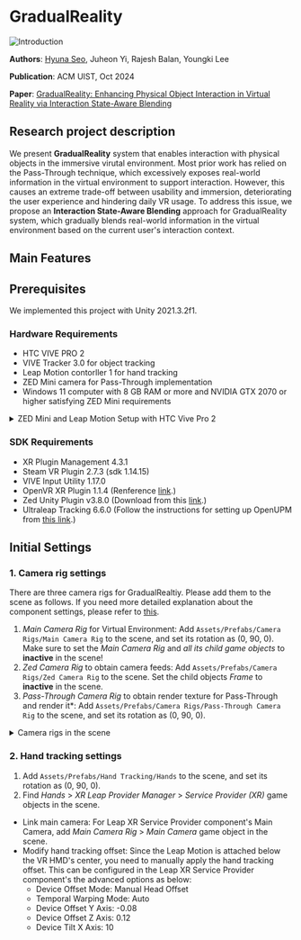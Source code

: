 # **GradualReality**
![Introduction](Figures/1.Introduction.png)

**Authors**: [Hyuna Seo](https://hyunaseo.github.io), Juheon Yi, Rajesh Balan, Youngki Lee 

**Publication**: ACM UIST, Oct 2024

**Paper**: [GradualReality: Enhancing Physical Object Interaction in Virtual Reality via Interaction State-Aware Blending](https://doi.org/10.1145/3654777.3676463)

## Research project description
We present **GradualReality** system that enables interaction with physical objects in the immersive virutal environment. Most prior work has relied on the Pass-Through technique, which excessively exposes real-world information in the virtual environment to support interaction. However, this causes an extreme trade-off between usability and immersion, deteriorating the user experience and hindering daily VR usage. To address this issue, we propose an **Interaction State-Aware Blending** approach for GradualReality system, which gradually blends real-world information in the virtual environment based on the current user's interaction context.

## Main Features 

## Prerequisites 
We implemented this project with Unity 2021.3.2f1. 

### Hardware Requirements
- HTC VIVE PRO 2
- VIVE Tracker 3.0 for object tracking 
- Leap Motion contorller 1 for hand tracking 
- ZED Mini camera for Pass-Through implementation 
- Windows 11 computer with 8 GB RAM or more and NVIDIA GTX 2070 or higher satisfying ZED Mini requirements 

<details>
    <summary>ZED Mini and Leap Motion Setup with HTC Vive Pro 2</summary>
    We have attached the ZED Mini and Leap Motion to the HTC VIVE PRO 2 as shown below.
    <p align="left">
        <img src="Figures/7.DeviceSetup.png" alt="Device Setup" width="30%" style="float:left; margin-right:30px;">
    </p>

1. **Zed Mini**
- The ZED Mini should be aligned with the center of the front camera of the HTC VIVE PRO 2.
- Putting it below the HMD's camera is one possible option, but you will need to adjust the zed camera's parameters, which ~~is a disaster~~ can make implementing Pass-Through very difficult (it becomes challenging to accurately apply Pass-Through to the exact position of objects).

2. **Leap Motion controller**
- The Leap Motion is attached below the front camera of the HTC VIVE PRO 2.
- Since the ZED Mini obstructs the front camera, it is not possible to use hand tracking provided by VIVE, Steam, or OpenXR, making the Leap Motion necessary.

</details>

### SDK Requirements
- XR Plugin Management 4.3.1 
- Steam VR Plugin 2.7.3 (sdk 1.14.15)
- VIVE Input Utility 1.17.0
- OpenVR XR Plugin 1.1.4 (Renference [link](https://docs.unity3d.com/Packages/com.unity.xr.management@4.3/manual/index.html).)
- Zed Unity Plugin v3.8.0 (Download from this [link](https://www.stereolabs.com/en-kr/developers/release/3.8).)
- Ultraleap Tracking 6.6.0 (Follow the instructions for setting up OpenUPM from [this link](https://github.com/ultraleap/UnityPlugin?tab=readme-ov-file#Installation).)

## Initial Settings

### 1. Camera rig settings 
There are three camera rigs for GradualRealtiy. Please add them to the scene as follows. If you need more detailed explanation about the component settings, please refer to [this](./Assets/Prefabs/Camera%20Rigs).
1. *Main Camera Rig* for Virtual Environment: Add `Assets/Prefabs/Camera Rigs/Main Camera Rig` to the scene, and set its rotation as (0, 90, 0). Make sure to set the *Main Camera Rig* and *all its child game objects* to **inactive** in the scene!
2. *Zed Camera Rig* to obtain camera feeds: Add `Assets/Prefabs/Camera Rigs/Zed Camera Rig` to the scene. Set the child objects *Frame* to **inactive** in the scene.
3. *Pass-Through Camera Rig* to obtain render texture for Pass-Through and render it*: Add `Assets/Prefabs/Camera Rigs/Pass-Through Camera Rig` to the scene, and set its rotation as (0, 90, 0). 

<details>
    <summary>Camera rigs in the scene</summary>
    <p align="left">
        <img src="Figures/CameraRigs.PNG" alt="Camer rigs in the scene" width="30%" style="float:left; margin-right:30px;">
    </p>
</details>

### 2. Hand tracking settings 
1. Add `Assets/Prefabs/Hand Tracking/Hands` to the scene, and set its rotation as (0, 90, 0). 
2. Find *Hands* > *XR Leap Provider Manager* > *Service Provider (XR)* game objects in the scene. 
- Link main camera: For Leap XR Service Provider component's Main Camera, add *Main Camera Rig* > *Main Camera* game object in the scene. 
- Modify hand tracking offset: Since the Leap Motion is attached below the VR HMD's center, you need to manually apply the hand tracking offset. This can be configured in the Leap XR Service Provider component's  the advanced options as below:
    - Device Offset Mode: Manual Head Offset
    - Temporal Warping Mode: Auto
    - Device Offset Y Axis: -0.08
    - Device Offset Z Axis: 0.12
    - Device Tilt X Axis: 10


